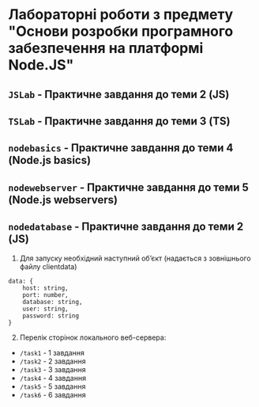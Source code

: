 # Лабораторні роботи з предмету "Основи розробки програмного забезпечення на платформі Node.JS"
## `JSLab` - Практичне завдання до теми 2 (JS)
## `TSLab` - Практичне завдання до теми 3 (TS)
## `nodebasics` - Практичне завдання до теми 4 (Node.js basics)
## `nodewebserver` - Практичне завдання до теми 5 (Node.js webservers)
## `nodedatabase` - Практичне завдання до теми 2 (JS)
1. Для запуску необхідний наступний обʼєкт (надається з зовнішнього файлу clientdata)
```
data: {
    host: string,
    port: number,
    database: string,
    user: string,
    password: string
}
```
2. Перелік сторінок локального веб-сервера:
- `/task1` - 1 завдання
- `/task2` - 2 завдання
- `/task3` - 3 завдання
- `/task4` - 4 завдання
- `/task5` - 5 завдання
- `/task6` - 6 завдання